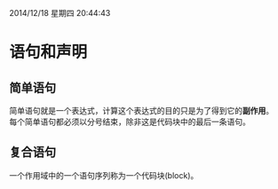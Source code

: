 2014/12/18 星期四 20:44:43 

# 语句和声明 #

## 简单语句 ##

简单语句就是一个表达式，计算这个表达式的目的只是为了得到它的**副作用**。  
每个简单语句都必须以分号结束，除非这是代码块中的最后一条语句。

## 复合语句 ##

一个作用域中的一个语句序列称为一个代码块(block)。